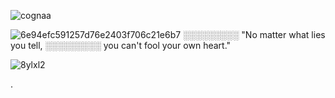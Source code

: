 ![cognaa](https://github.com/user-attachments/assets/1e83a1c0-ca2a-4ed0-8e31-622d66ddd019)

![6e94efc591257d76e2403f706c21e6b7](https://github.com/user-attachments/assets/d6b2a0a1-2f2d-4f11-a56c-0d5f04a340f6)
░░░░░░░░░ "No matter what lies you tell,
░░░░░░░░░ you can't fool your own heart."

![8ylxl2](https://github.com/user-attachments/assets/0e276b55-00c2-493c-8d58-3d0f0ff351e7)

.
